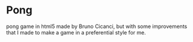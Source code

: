 # Pong
pong game in html5 made by Bruno Cicanci, but with some improvements that I made to make a game in a preferential style for me.
